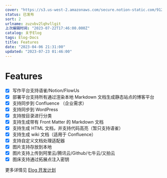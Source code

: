 ```yaml
---
cover: "https://s3.us-west-2.amazonaws.com/secure.notion-static.com/912225d5-93aa-4fbe-b690-f604feab5f56/10.jpg?X-Amz-Algorithm=AWS4-HMAC-SHA256&X-Amz-Content-Sha256=UNSIGNED-PAYLOAD&X-Amz-Credential=AKIAT73L2G45EIPT3X45%2F20230722%2Fus-west-2%2Fs3%2Faws4_request&X-Amz-Date=20230722T192144Z&X-Amz-Expires=3600&X-Amz-Signature=3b861d4d166a8ab2769aeaf81473f95ff3a864d33e68c1385d0f87a77af1b967&X-Amz-SignedHeaders=host&x-id=GetObject"
status: 已发布
sort: 2
urlname: zuzvbv2lqhvllgit
上次编辑时间: "2023-07-22T17:46:00.000Z"
catalog: 关于Elog
tags: Elog-Docs
title: Features
date: "2023-04-06 21:31:00"
updated: "2023-07-23 01:46:00"
---
```


# Features

- [x] 写作平台支持语雀/Notion/FlowUs
- [x] 部署平台支持所有通过渲染本地 Markdown 文档生成静态站点的博客平台
- [x] 支持同步到 Confluence （企业需求）
- [x] 支持同步到 WordPress
- [x] 支持按目录进行分类
- [x] 支持生成带有 Front Matter 的 Markdown 文档
- [x] 支持生成 HTML 文档，并支持代码高亮（暂只支持语雀）
- [x] 支持生成 wiki 文档（适用于 Confluence）
- [x] 支持自定义文档处理适配器
- [x] 图片支持存放到本地
- [x] 图片支持上传到阿里云/腾讯云/Github/七牛云/又拍云
- [x] 图床支持通过拓展点注入密钥

更多详情见 [Elog 开发计划](https://1874.notion.site/Elog-91dd2037c9c847e6bc90b712b124189c)
